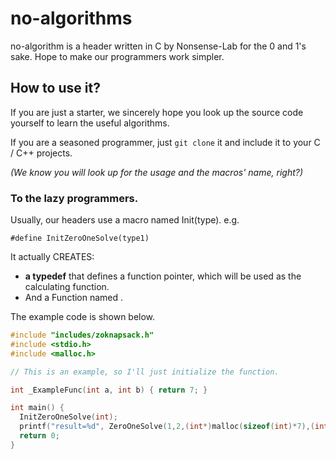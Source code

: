 # no-algorithms
no-algorithm is a header written in C by Nonsense-Lab for the 0 and 1's sake. Hope to make our programmers work simpler.

## How to use it?
If you are just a starter, we sincerely hope you look up the source code yourself to learn the useful algorithms.

If you are a seasoned programmer, just `git clone` it and include it to your C / C++ projects.

*(We know you will look up for the usage and the macros' name, right?)*

### To the lazy programmers.
Usually, our headers use a macro named Init<FunctionName>(type). e.g.
```
#define InitZeroOneSolve(type1)
```

It actually CREATES:
- **a typedef** that defines a function pointer, which will be used as the calculating function.
- And a Function named <FunctionName>.

The example code is shown below.

```c
#include "includes/zoknapsack.h"
#include <stdio.h>
#include <malloc.h>

// This is an example, so I'll just initialize the function.

int _ExampleFunc(int a, int b) { return 7; }

int main() {
  InitZeroOneSolve(int);
  printf("result=%d", ZeroOneSolve(1,2,(int*)malloc(sizeof(int)*7),(int*)malloc(sizeof(int)*7),(int*)malloc(sizeof(int)*7),_ExampleFunc));
  return 0;
}
